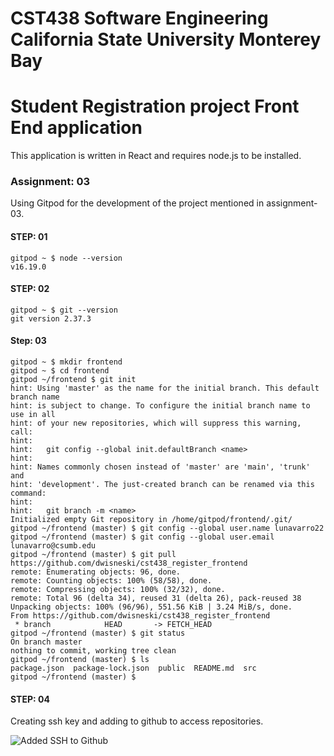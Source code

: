 # CST438 Software Engineering California State University Monterey Bay
# Student Registration project Front End application

This application is written in React and requires node.js to be installed.

### Assignment: 03
Using Gitpod for the development of the project mentioned in assignment-03.

#### STEP: 01
```shell
gitpod ~ $ node --version
v16.19.0
```

#### STEP: 02
```shell
gitpod ~ $ git --version
git version 2.37.3
```

#### Step: 03
```shell
gitpod ~ $ mkdir frontend
gitpod ~ $ cd frontend
gitpod ~/frontend $ git init
hint: Using 'master' as the name for the initial branch. This default branch name
hint: is subject to change. To configure the initial branch name to use in all
hint: of your new repositories, which will suppress this warning, call:
hint: 
hint:   git config --global init.defaultBranch <name>
hint: 
hint: Names commonly chosen instead of 'master' are 'main', 'trunk' and
hint: 'development'. The just-created branch can be renamed via this command:
hint: 
hint:   git branch -m <name>
Initialized empty Git repository in /home/gitpod/frontend/.git/
gitpod ~/frontend (master) $ git config --global user.name lunavarro22
gitpod ~/frontend (master) $ git config --global user.email lunavarro@csumb.edu
gitpod ~/frontend (master) $ git pull https://github.com/dwisneski/cst438_register_frontend
remote: Enumerating objects: 96, done.
remote: Counting objects: 100% (58/58), done.
remote: Compressing objects: 100% (32/32), done.
remote: Total 96 (delta 34), reused 31 (delta 26), pack-reused 38
Unpacking objects: 100% (96/96), 551.56 KiB | 3.24 MiB/s, done.
From https://github.com/dwisneski/cst438_register_frontend
 * branch            HEAD       -> FETCH_HEAD
gitpod ~/frontend (master) $ git status
On branch master
nothing to commit, working tree clean
gitpod ~/frontend (master) $ ls
package.json  package-lock.json  public  README.md  src
gitpod ~/frontend (master) $
```

#### STEP: 04
Creating ssh key and adding to github to access repositories.

![Added SSH to Github](https://i.imgur.com/AlodB3g.png)
